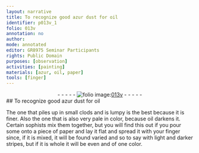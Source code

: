 ```yaml
---
layout: narrative
title: To recognize good azur dust for oil
identifier: p013v_1
folio: 013v
annotation: no
author:
mode: annotated
editor: GR8975 Seminar Participants
rights: Public Domain
purposes: [observation]
activities: [painting]
materials: [azur, oil, paper]
tools: [finger]
---
```


 <div class="folio" align="center">- - - - - <a href="http://gallica.bnf.fr/ark:/12148/btv1b10500001g/f32.image" target="_blank"><img src="https://cu-mkp.github.io/GR8975-edition/assets/photo-icon.png" alt="folio image: " style="display:inline-block; margin-bottom:-3px;"/>013v</a> - - - - - </div>  <span class="activity"></span> 
## To recognize <span class="material_format">good <span class="material">azur</span> dust</span> for <span class="material">oil</span>

 
The one that piles up in small clods and is lumpy is the best because it is finer. Also the one that is also <span class="color">very pale in color</span>, because <span class="material">oil</span> darkens it. Certain <span class="profession">sophists</span> mix them together, but you will find this out if you pour some onto <span class="material_format">a piece of <span class="material">paper</span></span> and lay it flat and spread it with your <span class="tool">finger</span> since, if it is mixed, it will be found varied and so to say with light and darker stripes, but if it is whole it will be even and of one color.
 